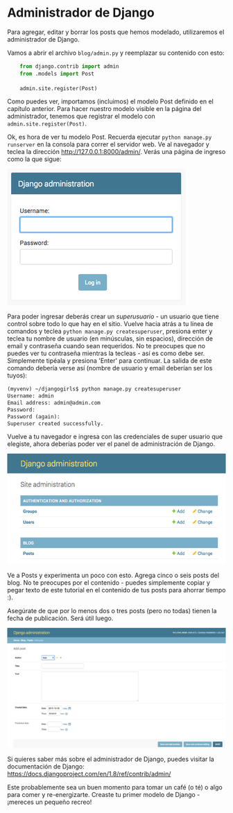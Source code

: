 # Administrador de Django

Para agregar, editar y borrar los posts que hemos modelado, utilizaremos el administrador de Django.

Vamos a abrir el archivo `blog/admin.py` y reemplazar su contenido con esto:

```python
    from django.contrib import admin
    from .models import Post
    
    admin.site.register(Post)
```

Como puedes ver, importamos (incluimos) el modelo Post definido en el capítulo anterior. Para hacer nuestro modelo visible en la página del administrador, tenemos que registrar el modelo con `admin.site.register(Post)`.

Ok, es hora de ver tu modelo Post. Recuerda ejecutar `python manage.py runserver` en la consola para correr el servidor web. Ve al navegador y teclea la dirección http://127.0.0.1:8000/admin/. Verás una página de ingreso como la que sigue:

![Página de inicio de sesión][1]

 [1]: images/login_page2.png

Para poder ingresar deberás crear un *superusuario* - un usuario que tiene control sobre todo lo que hay en el sitio. Vuelve hacia atrás a tu línea de comandos y teclea `python manage.py createsuperuser`, presiona enter y teclea tu nombre de usuario (en minúsculas, sin espacios), dirección de email y contraseña cuando sean requeridos. No te preocupes que no puedes ver tu contraseña mientras la tecleas - así es como debe ser. Simplemente tipéala y presiona 'Enter' para continuar. La salida de este comando debería verse así (nombre de usuario y email deberían ser los tuyos):

    (myvenv) ~/djangogirls$ python manage.py createsuperuser
    Username: admin
    Email address: admin@admin.com
    Password:
    Password (again):
    Superuser created successfully.
    

Vuelve a tu navegador e ingresa con las credenciales de super usuario que elegiste, ahora deberías poder ver el panel de administración de Django.

![Administrador de Django][2]

 [2]: images/django_admin3.png

Ve a Posts y experimenta un poco con esto. Agrega cinco o seis posts del blog. No te preocupes por el contenido - puedes simplemente copiar y pegar texto de este tutorial en el contenido de tus posts para ahorrar tiempo :).

Asegúrate de que por lo menos dos o tres posts (pero no todas) tienen la fecha de publicación. Será útil luego.

![Administrador de Django][3]

 [3]: images/edit_post3.png

Si quieres saber más sobre el administrador de Django, puedes visitar la documentación de Django: https://docs.djangoproject.com/en/1.8/ref/contrib/admin/

Este probablemente sea un buen momento para tomar un café (o té) o algo para comer y re-energizarte. Creaste tu primer modelo de Django - ¡mereces un pequeño recreo!
